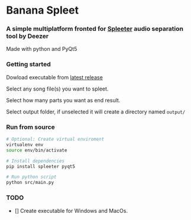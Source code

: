 # Banana Spleet

### A simple multiplatform fronted for [Spleeter](https://github.com/deezer/spleeter) audio separation tool by Deezer

Made with python and PyQt5

### Getting started

Dowload executable from [latest release]()

Select any song file(s) you want to spleet.

Select how many parts you want as end result.

Select output folder, if unselected it will create a directory named ```output/```

### Run from source

```sh
# Optional: Create virtual enviroment
virtualenv env
source env/bin/activate

# Install dependencies
pip install spleeter pyqt5

# Run python script
python src/main.py
```
### TODO
- [] Create executable for Windows and MacOs.


